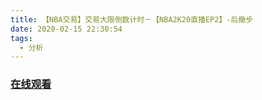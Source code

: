 ```yaml
---
title: 【NBA交易】交易大限倒数计时－【NBA2K20直播EP2】-后撤步
date: 2020-02-15 22:30:54
tags:
  - 分析
---
```


### <a href="https://www.weibo.com/tv/v/IukH77RBZ?fid=1034:4472282043842578" target="_blank">在线观看</a>

